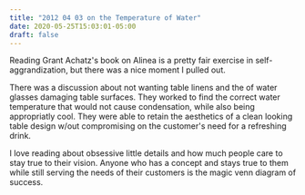 ```yaml
---
title: "2012 04 03 on the Temperature of Water"
date: 2020-05-25T15:03:01-05:00
draft: false
---
```


Reading Grant Achatz's book on Alinea is a pretty fair exercise in self-aggrandization, but there was a nice moment I pulled out.

There was a discussion about not wanting table linens and the of water glasses damaging table surfaces. They worked to find the correct water temperature that would not cause condensation, while also being appropriatly cool. They were able to retain the aesthetics of a clean looking table design w/out compromising on the customer's need for a refreshing drink.

I love reading about obsessive little details and how much people care to stay true to their vision. Anyone who has a concept and stays true to them while still serving the needs of their customers is the magic venn diagram of success. 

